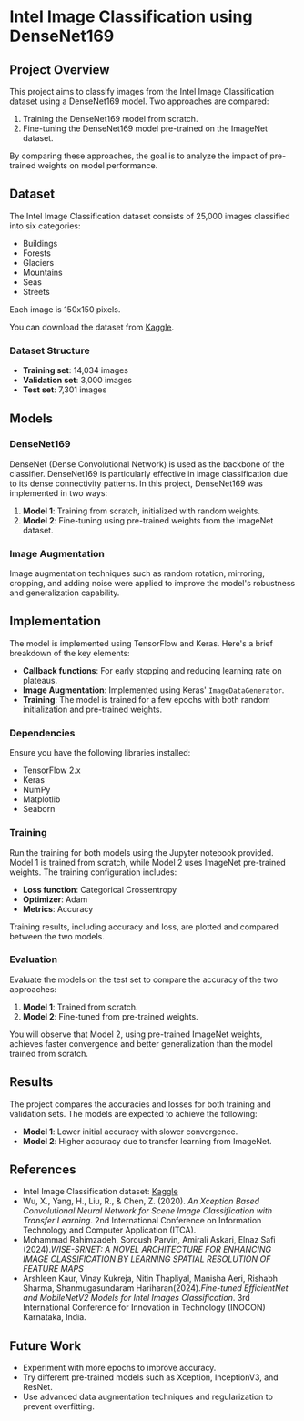 # Intel Image Classification using DenseNet169

## Project Overview

This project aims to classify images from the Intel Image Classification dataset using a DenseNet169 model. Two approaches are compared: 
1. Training the DenseNet169 model from scratch.
2. Fine-tuning the DenseNet169 model pre-trained on the ImageNet dataset.

By comparing these approaches, the goal is to analyze the impact of pre-trained weights on model performance.

## Dataset

The Intel Image Classification dataset consists of 25,000 images classified into six categories: 
- Buildings
- Forests
- Glaciers
- Mountains
- Seas
- Streets

Each image is 150x150 pixels.

You can download the dataset from [Kaggle](https://www.kaggle.com/datasets/puneet6060/intel-image-classification).

### Dataset Structure
- **Training set**: 14,034 images
- **Validation set**: 3,000 images
- **Test set**: 7,301 images

## Models

### DenseNet169
DenseNet (Dense Convolutional Network) is used as the backbone of the classifier. DenseNet169 is particularly effective in image classification due to its dense connectivity patterns. In this project, DenseNet169 was implemented in two ways:
1. **Model 1**: Training from scratch, initialized with random weights.
2. **Model 2**: Fine-tuning using pre-trained weights from the ImageNet dataset.

### Image Augmentation
Image augmentation techniques such as random rotation, mirroring, cropping, and adding noise were applied to improve the model's robustness and generalization capability.

## Implementation

The model is implemented using TensorFlow and Keras. Here's a brief breakdown of the key elements:
- **Callback functions**: For early stopping and reducing learning rate on plateaus.
- **Image Augmentation**: Implemented using Keras' `ImageDataGenerator`.
- **Training**: The model is trained for a few epochs with both random initialization and pre-trained weights.

### Dependencies

Ensure you have the following libraries installed:
- TensorFlow 2.x
- Keras
- NumPy
- Matplotlib
- Seaborn

### Training

Run the training for both models using the Jupyter notebook provided. Model 1 is trained from scratch, while Model 2 uses ImageNet pre-trained weights. The training configuration includes:
- **Loss function**: Categorical Crossentropy
- **Optimizer**: Adam
- **Metrics**: Accuracy

Training results, including accuracy and loss, are plotted and compared between the two models.

### Evaluation

Evaluate the models on the test set to compare the accuracy of the two approaches:
1. **Model 1**: Trained from scratch.
2. **Model 2**: Fine-tuned from pre-trained weights.

You will observe that Model 2, using pre-trained ImageNet weights, achieves faster convergence and better generalization than the model trained from scratch.

## Results

The project compares the accuracies and losses for both training and validation sets. The models are expected to achieve the following:
- **Model 1**: Lower initial accuracy with slower convergence.
- **Model 2**: Higher accuracy due to transfer learning from ImageNet.

## References

- Intel Image Classification dataset: [Kaggle](https://www.kaggle.com/datasets/puneet6060/intel-image-classification)
- Wu, X., Yang, H., Liu, R., & Chen, Z. (2020). *An Xception Based Convolutional Neural Network for Scene Image Classification with Transfer Learning*. 2nd International Conference on Information Technology and Computer Application (ITCA).
- Mohammad Rahimzadeh, Soroush Parvin, Amirali Askari, Elnaz Safi (2024).*WISE-SRNET: A NOVEL ARCHITECTURE FOR ENHANCING IMAGE CLASSIFICATION BY LEARNING SPATIAL RESOLUTION OF FEATURE MAPS*
- Arshleen Kaur, Vinay Kukreja, Nitin Thapliyal, Manisha Aeri, Rishabh Sharma, Shanmugasundaram Hariharan(2024).*Fine-tuned EfficientNet and MobileNetV2 Models for Intel Images Classification*. 3rd International Conference for Innovation in Technology (INOCON) Karnataka, India.

## Future Work

- Experiment with more epochs to improve accuracy.
- Try different pre-trained models such as Xception, InceptionV3, and ResNet.
- Use advanced data augmentation techniques and regularization to prevent overfitting.
